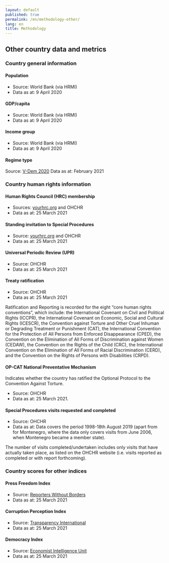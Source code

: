 ```yaml
---
layout: default
published: true
permalink: /en/methodology-other/
lang: en
title: Methodology
---
```


## Other country data and metrics

### Country general information

#### Population

* Source: World Bank (via HRMI)
* Data as at: 9 April 2020

#### GDP/capita

* Source: World Bank (via HRMI)
* Data as at: 9 April 2020

#### Income group

* Source: World Bank (via HRMI)
* Data as at: 9 April 2020

#### Regime type

Source: [V-Dem 2020](https://www.v-dem.net/)
Data as at: February 2021


### Country human rights information

#### Human Rights Council (HRC) membership

* Sources: [yourhrc.org](https://yourhrc.org/) and OHCHR
* Data as at: 25 March 2021

#### Standing invitation to Special Procedures

* Source: [yourhrc.org](https://yourhrc.org/) and OHCHR
* Data as at: 25 March 2021

#### Universal Periodic Review (UPR)

* Source: OHCHR
* Data as at: 25 March 2021

#### Treaty ratification

* Source: OHCHR
* Data as at: 25 March 2021

Ratification and Reporting is recorded for the eight “core human rights conventions”, which include: the International Covenant on Civil and Political Rights (ICCPR), the International Covenant on Economic, Social and Cultural Rights (ICESCR), the Convention against Torture and Other Cruel Inhuman or Degrading Treatment or Punishment (CAT), the International Convention for the Protection of All Persons from Enforced Disappearance (CPED), the Convention on the Elimination of All Forms of Discrimination against Women (CEDAW), the Convention on the Rights of the Child (CRC), the International Convention on the Elimination of All Forms of Racial Discrimination (CERD), and the Convention on the Rights of Persons with Disabilities (CRPD).

#### OP-CAT National Preventative Mechanism

Indicates whether the country has ratified the Optional Protocol to the Convention Against Torture.

* Source: OHCHR
* Data as at: 25 March 2021.

#### Special Procedures visits requested and completed

* Source: OHCHR
* Data as at: Data covers the period 1998-18th August 2019 (apart from for Montenegro, where the data only covers visits from June 2006, when Montenegro became a member state).

The number of visits completed/undertaken includes only visits that have actually taken place, as listed on the OHCHR website (i.e. visits reported as completed or with report forthcoming).

### Country scores for other indices

#### Press Freedom Index

* Source: [Reporters Without Borders](https://rsf.org/en/ranking_table)
* Data as at: 25 March 2021

#### Corruption Perception Index

* Source: [Transparency International](https://www.transparency.org/en/cpi/2020/index/nzl)
* Data as at: 25 March 2021

#### Democracy Index

* Source: [Economist Intelligence Unit](https://www.eiu.com/n/campaigns/democracy-index-2020/)
* Data as at: 25 March 2021
